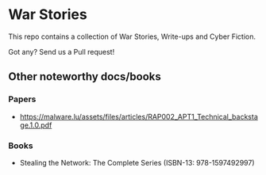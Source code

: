 # War Stories
This repo contains a collection of War Stories, Write-ups and Cyber Fiction.

Got any? Send us a Pull request!

## Other noteworthy docs/books
### Papers
- https://malware.lu/assets/files/articles/RAP002_APT1_Technical_backstage.1.0.pdf
### Books
- Stealing the Network: The Complete Series (ISBN-13: 978-1597492997)

